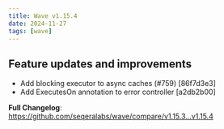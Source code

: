 ```yaml
---
title: Wave v1.15.4
date: 2024-11-27
tags: [wave]
---
```


## Feature updates and improvements

* Add blocking executor to async caches (#759) [86f7d3e3]
* Add ExecutesOn annotation to error controller [a2db2b00]

**Full Changelog**: https://github.com/seqeralabs/wave/compare/v1.15.3...v1.15.4
